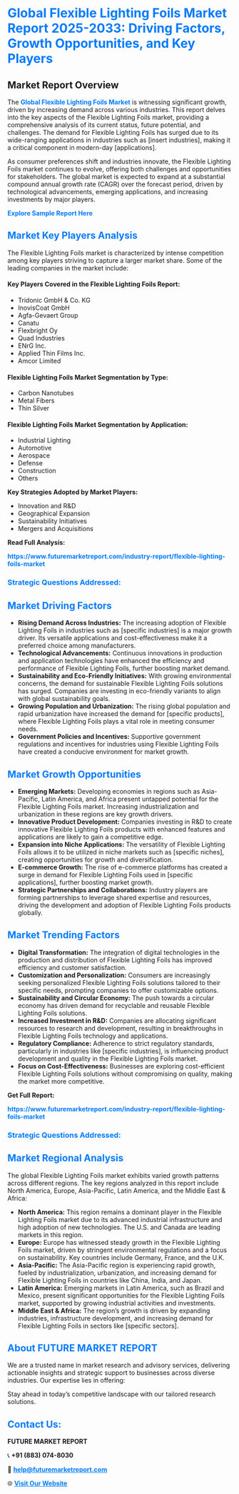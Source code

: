 <h1 style="color: #007BFF;">Global Flexible Lighting Foils Market Report 2025-2033: Driving Factors, Growth Opportunities, and Key Players</h1>

<section id="overview">
<h2>Market Report Overview</h2>
<p>The <a href="https://www.futuremarketreport.com/industry-report/flexible-lighting-foils-market" style="color: #007BFF; text-decoration: none;"><strong>Global Flexible Lighting Foils Market</strong></a> is witnessing significant growth, driven by increasing demand across various industries. This report delves into the key aspects of the Flexible Lighting Foils market, providing a comprehensive analysis of its current status, future potential, and challenges. The demand for Flexible Lighting Foils has surged due to its wide-ranging applications in industries such as [insert industries], making it a critical component in modern-day [applications].</p>
<p>As consumer preferences shift and industries innovate, the Flexible Lighting Foils market continues to evolve, offering both challenges and opportunities for stakeholders. The global market is expected to expand at a substantial compound annual growth rate (CAGR) over the forecast period, driven by technological advancements, emerging applications, and increasing investments by major players.</p>
</section>

<section id="overview">
<p><a href="https://www.futuremarketreport.com/request-sample/reportId=43202" style="color: #007BFF; text-decoration: none;"><strong>Explore Sample Report Here</strong></a></p>
</section>

<section id="key-players">
<h2 style="color: #007BFF;">Market Key Players Analysis</h2>
<p>The Flexible Lighting Foils market is characterized by intense competition among key players striving to capture a larger market share. Some of the leading companies in the market include:</p>
<h4>Key Players Covered in the Flexible Lighting Foils Report:</h4>
<ul><li>Tridonic GmbH &amp; Co. KG</li><li>InovisCoat GmbH</li><li>Agfa-Gevaert Group</li><li>Canatu</li><li>Flexbright Oy</li><li>Quad Industries</li><li>ENrG Inc.</li><li>Applied Thin Films Inc.</li><li>Amcor Limited</li></ul>
<h4>Flexible Lighting Foils Market Segmentation by Type:</h4>
<ul><li>Carbon Nanotubes</li><li>Metal Fibers</li><li>Thin Silver</li></ul>

<h4>Flexible Lighting Foils Market Segmentation by Application:</h4>
<ul><li>Industrial Lighting</li><li>Automotive</li><li>Aerospace</li><li>Defense</li><li>Construction</li><li>Others</li></ul>
<p><strong>Key Strategies Adopted by Market Players:</strong></p>
<ul>
<li>Innovation and R&D</li>
<li>Geographical Expansion</li>
<li>Sustainability Initiatives</li>
<li>Mergers and Acquisitions</li>
</ul>
</section>

<section>
<p><strong>Read Full Analysis: </strong></p><a href="https://www.futuremarketreport.com/industry-report/flexible-lighting-foils-market" style="color: #007BFF; text-decoration: none;"><strong>https://www.futuremarketreport.com/industry-report/flexible-lighting-foils-market</strong></a>
<h3 style="color: #007BFF;">Strategic Questions Addressed:</h3>
</section>

<section id="driving-factors">
<h2 style="color: #007BFF;">Market Driving Factors</h2>
<ul>
<li><strong>Rising Demand Across Industries:</strong> The increasing adoption of Flexible Lighting Foils in industries such as [specific industries] is a major growth driver. Its versatile applications and cost-effectiveness make it a preferred choice among manufacturers.</li>
<li><strong>Technological Advancements:</strong> Continuous innovations in production and application technologies have enhanced the efficiency and performance of Flexible Lighting Foils, further boosting market demand.</li>
<li><strong>Sustainability and Eco-Friendly Initiatives:</strong> With growing environmental concerns, the demand for sustainable Flexible Lighting Foils solutions has surged. Companies are investing in eco-friendly variants to align with global sustainability goals.</li>
<li><strong>Growing Population and Urbanization:</strong> The rising global population and rapid urbanization have increased the demand for [specific products], where Flexible Lighting Foils plays a vital role in meeting consumer needs.</li>
<li><strong>Government Policies and Incentives:</strong> Supportive government regulations and incentives for industries using Flexible Lighting Foils have created a conducive environment for market growth.</li>
</ul>
</section>

<section id="growth-opportunities">
<h2 style="color: #007BFF;">Market Growth Opportunities</h2>
<ul>
<li><strong>Emerging Markets:</strong> Developing economies in regions such as Asia-Pacific, Latin America, and Africa present untapped potential for the Flexible Lighting Foils market. Increasing industrialization and urbanization in these regions are key growth drivers.</li>
<li><strong>Innovative Product Development:</strong> Companies investing in R&D to create innovative Flexible Lighting Foils products with enhanced features and applications are likely to gain a competitive edge.</li>
<li><strong>Expansion into Niche Applications:</strong> The versatility of Flexible Lighting Foils allows it to be utilized in niche markets such as [specific niches], creating opportunities for growth and diversification.</li>
<li><strong>E-commerce Growth:</strong> The rise of e-commerce platforms has created a surge in demand for Flexible Lighting Foils used in [specific applications], further boosting market growth.</li>
<li><strong>Strategic Partnerships and Collaborations:</strong> Industry players are forming partnerships to leverage shared expertise and resources, driving the development and adoption of Flexible Lighting Foils products globally.</li>
</ul>
</section>

<section id="trending-factors">
<h2 style="color: #007BFF;">Market Trending Factors</h2>
<ul>
<li><strong>Digital Transformation:</strong> The integration of digital technologies in the production and distribution of Flexible Lighting Foils has improved efficiency and customer satisfaction.</li>
<li><strong>Customization and Personalization:</strong> Consumers are increasingly seeking personalized Flexible Lighting Foils solutions tailored to their specific needs, prompting companies to offer customizable options.</li>
<li><strong>Sustainability and Circular Economy:</strong> The push towards a circular economy has driven demand for recyclable and reusable Flexible Lighting Foils solutions.</li>
<li><strong>Increased Investment in R&D:</strong> Companies are allocating significant resources to research and development, resulting in breakthroughs in Flexible Lighting Foils technology and applications.</li>
<li><strong>Regulatory Compliance:</strong> Adherence to strict regulatory standards, particularly in industries like [specific industries], is influencing product development and quality in the Flexible Lighting Foils market.</li>
<li><strong>Focus on Cost-Effectiveness:</strong> Businesses are exploring cost-efficient Flexible Lighting Foils solutions without compromising on quality, making the market more competitive.</li>
</ul>
</section>

<section>
<p><strong>Get Full Report: </strong></p><a href="https://www.futuremarketreport.com/industry-report/flexible-lighting-foils-market" style="color: #007BFF; text-decoration: none;"><strong>https://www.futuremarketreport.com/industry-report/flexible-lighting-foils-market</strong></a>
<h3 style="color: #007BFF;">Strategic Questions Addressed:</h3>
</section>


<section id="regional-analysis">
<h2 style="color: #007BFF;">Market Regional Analysis</h2>
<p>The global Flexible Lighting Foils market exhibits varied growth patterns across different regions. The key regions analyzed in this report include North America, Europe, Asia-Pacific, Latin America, and the Middle East & Africa:</p>
<ul>
<li><strong>North America:</strong> This region remains a dominant player in the Flexible Lighting Foils market due to its advanced industrial infrastructure and high adoption of new technologies. The U.S. and Canada are leading markets in this region.</li>
<li><strong>Europe:</strong> Europe has witnessed steady growth in the Flexible Lighting Foils market, driven by stringent environmental regulations and a focus on sustainability. Key countries include Germany, France, and the U.K.</li>
<li><strong>Asia-Pacific:</strong> The Asia-Pacific region is experiencing rapid growth, fueled by industrialization, urbanization, and increasing demand for Flexible Lighting Foils in countries like China, India, and Japan.</li>
<li><strong>Latin America:</strong> Emerging markets in Latin America, such as Brazil and Mexico, present significant opportunities for the Flexible Lighting Foils market, supported by growing industrial activities and investments.</li>
<li><strong>Middle East & Africa:</strong> The region’s growth is driven by expanding industries, infrastructure development, and increasing demand for Flexible Lighting Foils in sectors like [specific sectors].</li>
</ul>
</section>

<footer>
<h2 style="color: #007BFF;">About FUTURE MARKET REPORT</h2>
<p>We are a trusted name in market research and advisory services, delivering actionable insights and strategic support to businesses across diverse industries. Our expertise lies in offering:</p>

<p>Stay ahead in today’s competitive landscape with our tailored research solutions.</p>

<h2 style="color: #007BFF;">Contact Us:</h2>
<p><strong>FUTURE MARKET REPORT</strong></p>
<p>📞 <strong>+91 (883) 074-8030</strong></p>
<p>📧 <strong><a href="mailto:help@futuremarketreport.com" style="color: #007BFF;">help@futuremarketreport.com</a></strong></p>
<p>🌐 <strong><a href="https://www.futuremarketreport.com/" style="color: #007BFF;">Visit Our Website</a></strong></p>
</footer>